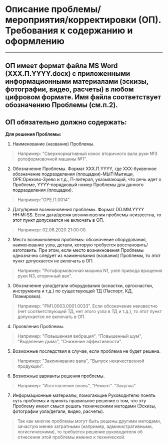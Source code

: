 # Описание проблемы/мероприятия/корректировки (ОП). Требования к содержанию и оформлению 
____

## ОП имеет формат файла MS Word (XXX.П.YYYY.docx) с приложенными информационными материалами (эскизы, фотографии, видео, расчеты) в любом цифровом формате. Имя файла соответствует обозначению Проблемы (см.п.2).

## ОП обязательно должно содержать:

**Для решения Проблемы:**
1.    Наименование (название) Проблемы.
>Например: "Сверхнормативный износ вторичного вала руки №3 ротоформовочной машины №1".

2.   Обозначение Проблемы. Формат XXX.П.YYYY, где ХХХ-буквенное обозначение подразделения (площадки)-МЫТ:Мытищи, ОРЕ:Орехово-Зуево и т.д., П-литерал, указывающий, что речь идет о Проблеме, YYYY-порядковый номер Проблемы для данного подразделения (площадки). 
>Например:"ОРЕ.П.0014".

2.    Дату/время возникновения проблемы. Формат DD.MM.YYYY	HH:MI:SS. Если дата/время возникновения проблемы неизвестна, то этот пункт допускается не включать в ОП. 
>Например: 02.06.2020 21:00:00.

2.    Место возникновения проблемы: обозначение оборудования, наименование узла, детали, которую требуется восстановить/изготовить. При этом, если место возникновения Проблемы однозначно следует из наименования (названия) Проблемы, то этот пункт допускается не включать в ОП.
>Например: "Ротоформовочная машина N1, узел привода вращения руки N3, вторичный вал".

3.    Обозначение узла/детали оборудования (оснастки, оргоснастки, инструмента и т.д.) по существующей ТД (Паспорт, КД, Планировка).
>Например: "РМ1.0003.0001.0033". Если обозначение неизвестно (нет соответствующей ТД, нет этого узла в ТД и т.д.), то этот пункт допускается не включать в ОП.

4.    Проявления Проблемы.
>Например: "Повышенная вибрация", "Повышенный шум", "Выделение дыма", "Снижение эффективности".

5.    Возможные последствия в случае, если проблема не будет решена.
>Например: "Заклинивание вала", "Выпуск некачественной продукции".

6.    Возможные варианты решения проблемы.
>Например: "Изготовление вновь", "Ремонт". "Закупка".

7.    Информационные материалы, помогающие Руководителю понять суть проблемы и принять правильное решение о том, что эту Проблему имеет смысл решать техническими методами (Эскизы, фотографии узла/детали, видео, расчеты).
>Так как многие проблемы могут быть решены другими методами, зачастую менее затратными (например, административными, логистическими), то требуется решение руководителя об отнесении этой проблемы именно к технической.


